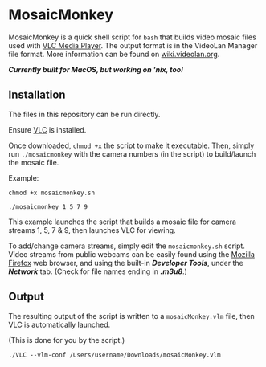 # MosaicMonkey
MosaicMonkey is a quick shell script for `bash` that builds video mosaic files used with [VLC Media Player](https://www.videolan.org/).  The output format is in the VideoLan Manager file format.  More information can be found on [wiki.videolan.org](https://wiki.videolan.org/Documentation:Streaming_HowTo/VLM/).

***Currently built for MacOS, but working on 'nix, too!***


 ## Installation ##
The files in this repository can be run directly.

Ensure [VLC](https://www.videolan.org/) is installed.

Once downloaded, `chmod +x` the script to make it executable.  Then, simply run `./mosaicmonkey` with the camera numbers \(in the script\) to build/launch the mosaic file. 

Example:

`chmod +x mosaicmonkey.sh`

`./mosaicmonkey 1 5 7 9`

This example launches the script that builds a mosaic file for camera streams 1, 5, 7 & 9, then launches VLC for viewing.

To add/change camera streams, simply edit the `mosaicmonkey.sh` script.
Video streams from public webcams can be easily found using the [Mozilla Firefox](https://www.mozilla.org/en-US/firefox/) web browser, and using the built-in ***Developer Tools***, under the ***Network*** tab. \(Check for file names ending in ***.m3u8***.)

## Output ##
The resulting output of the script is written to a `mosaicMonkey.vlm` file, then VLC is automatically launched.

\(This is done for you by the script.\)

`./VLC --vlm-conf /Users/username/Downloads/mosaicMonkey.vlm`
